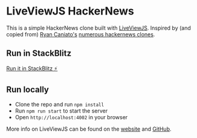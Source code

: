 # LiveViewJS HackerNews

This is a simple HackerNews clone built with [LiveViewJS](https://liveviewjs.com). Inspired by (and copied from) [Ryan Caniato's](https://github.com/ryansolid) [numerous hackernews clones](https://github.com/ryansolid?tab=repositories&q=hackernews). 

## Run in StackBlitz
[Run it in StackBlitz ⚡️](https://stackblitz.com/edit/liveviewjs-hackernews)

## Run locally
* Clone the repo and run `npm install`
* Run `npm run start` to start the server
* Open `http://localhost:4002` in your browser

More info on LiveViewJS can be found on the [website](https://liveviewjs.com) and [GitHub](https://github.com/floodfx/liveviewjs).
